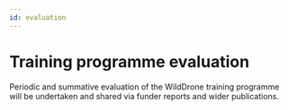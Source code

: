 ```yaml
---
id: evaluation
---
```


# Training programme evaluation

Periodic and summative evaluation of the WildDrone training programme will be undertaken and shared via funder reports and wider publications.